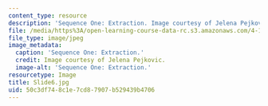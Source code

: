 ```yaml
---
content_type: resource
description: 'Sequence One: Extraction. Image courtesy of Jelena Pejkovic.'
file: /media/https%3A/open-learning-course-data-rc.s3.amazonaws.com/4-184-architectural-design-workshop-collage-method-and-form-spring-2004/50c3df748c1e7cd87907b529439b4706_Slide6.jpg
file_type: image/jpeg
image_metadata:
  caption: 'Sequence One: Extraction.'
  credit: Image courtesy of Jelena Pejkovic.
  image-alt: 'Sequence One: Extraction.'
resourcetype: Image
title: Slide6.jpg
uid: 50c3df74-8c1e-7cd8-7907-b529439b4706
---
```

